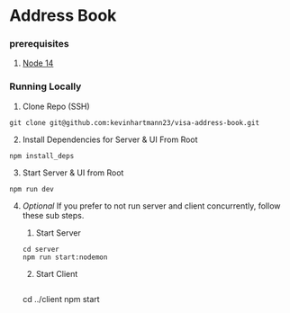 # Address Book

### prerequisites

1. [Node 14](https://nodejs.org/en/download/)

### Running Locally

1. Clone Repo (SSH)
```
git clone git@github.com:kevinhartmann23/visa-address-book.git
```

2. Install Dependencies for Server & UI From Root
```
npm install_deps
```

3. Start Server & UI from Root

```
npm run dev
```

4. _Optional_
If you prefer to not run server and client concurrently, follow these sub steps.
    1. Start Server

    ```
    cd server
    npm run start:nodemon
    ```

    2. Start Client

        ```
    cd ../client
    npm start
    ```

